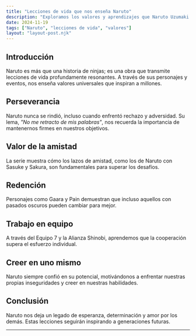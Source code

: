 ```yaml
---
title: "Lecciones de vida que nos enseña Naruto"
description: "Exploramos los valores y aprendizajes que Naruto Uzumaki nos deja como legado."
date: 2024-11-19
tags: ["Naruto", "lecciones de vida", "valores"]
layout: "layout-post.njk"
---
```


## Introducción

Naruto es más que una historia de ninjas; es una obra que transmite lecciones de vida profundamente resonantes. A través de sus personajes y eventos, nos enseña valores universales que inspiran a millones.

## Perseverancia

Naruto nunca se rindió, incluso cuando enfrentó rechazo y adversidad. Su lema, *"No me retracto de mis palabras"*, nos recuerda la importancia de mantenernos firmes en nuestros objetivos.

## Valor de la amistad

La serie muestra cómo los lazos de amistad, como los de Naruto con Sasuke y Sakura, son fundamentales para superar los desafíos.

## Redención

Personajes como Gaara y Pain demuestran que incluso aquellos con pasados oscuros pueden cambiar para mejor.

## Trabajo en equipo

A través del Equipo 7 y la Alianza Shinobi, aprendemos que la cooperación supera el esfuerzo individual.

## Creer en uno mismo

Naruto siempre confió en su potencial, motivándonos a enfrentar nuestras propias inseguridades y creer en nuestras habilidades.

## Conclusión

Naruto nos deja un legado de esperanza, determinación y amor por los demás. Estas lecciones seguirán inspirando a generaciones futuras.

---

